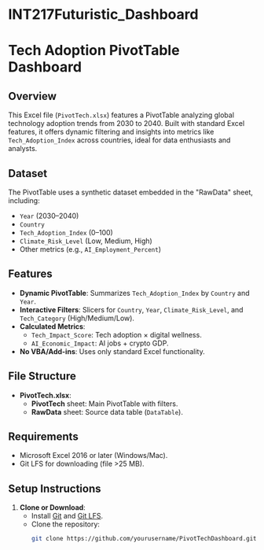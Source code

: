 # INT217Futuristic_Dashboard
# Tech Adoption PivotTable Dashboard

## Overview
This Excel file (`PivotTech.xlsx`) features a PivotTable analyzing global technology adoption trends from 2030 to 2040. Built with standard Excel features, it offers dynamic filtering and insights into metrics like `Tech_Adoption_Index` across countries, ideal for data enthusiasts and analysts.

## Dataset
The PivotTable uses a synthetic dataset embedded in the "RawData" sheet, including:
- `Year` (2030–2040)
- `Country`
- `Tech_Adoption_Index` (0–100)
- `Climate_Risk_Level` (Low, Medium, High)
- Other metrics (e.g., `AI_Employment_Percent`)

## Features
- **Dynamic PivotTable**: Summarizes `Tech_Adoption_Index` by `Country` and `Year`.
- **Interactive Filters**: Slicers for `Country`, `Year`, `Climate_Risk_Level`, and `Tech_Category` (High/Medium/Low).
- **Calculated Metrics**:
  - `Tech_Impact_Score`: Tech adoption × digital wellness.
  - `AI_Economic_Impact`: AI jobs + crypto GDP.
- **No VBA/Add-ins**: Uses only standard Excel functionality.

## File Structure
- **PivotTech.xlsx**:
  - **PivotTech** sheet: Main PivotTable with filters.
  - **RawData** sheet: Source data table (`DataTable`).

## Requirements
- Microsoft Excel 2016 or later (Windows/Mac).
- Git LFS for downloading (file >25 MB).

## Setup Instructions
1. **Clone or Download**:
   - Install [Git](https://git-scm.com/downloads) and [Git LFS](https://git-lfs.github.com/).
   - Clone the repository:
     ```bash
     git clone https://github.com/yourusername/PivotTechDashboard.git
